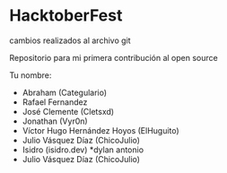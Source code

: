 # HacktoberFest

cambios realizados al archivo git

Repositorio para mi primera contribución al open source

Tu nombre:

* Abraham (Categulario)
* Rafael Fernandez
* José Clemente (Cletsxd)
* Jonathan (Vyr0n)
* Víctor Hugo Hernández Hoyos (ElHuguito)
* Julio Vásquez Díaz (ChicoJulio)
* Isidro (isidro.dev)
*dylan antonio
* Julio Vásquez Díaz (ChicoJulio)

